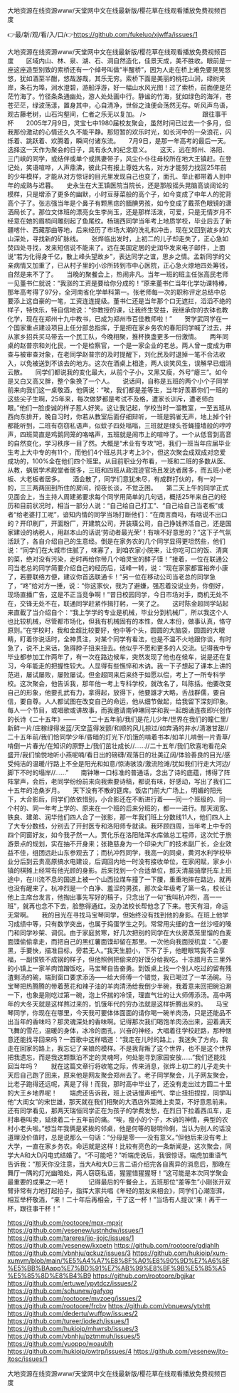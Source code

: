 大地资源在线资源www/天堂网中文在线最新版/樱花草在线观看播放免费视频百度

👉最/新/观/看/入/口/👉https://github.com/fukeluo/xjwffa/issues/1

大地资源在线资源www/天堂网中文在线最新版/樱花草在线观看播放免费视频百度　　区域内山、林、泉、湖、石、洞自然造化，佳景天成，美不胜收。眼前是一座这座造型别致的索桥还有一个绰号叫做“半醒桥”，因为人走在桥上难免要晃晃悠悠，犹如酒至半酣，悠哉游哉，其乐无穷。索桥下面是美丽的桃花山涧，绿树夹岸，条石为埠，涧水澄碧，游船浮游，好一幅山水风光图！过了索桥，前面便是茫茫竹海了。竹径条条通幽处，游人处处画中行。静谧的竹海，犹如绿色的海洋，苍苍茫茫，绿波荡漾，置身其中，心自清净，世俗之浊便会荡然无存。听风声鸟语，观古藤老树，山石沟壑间，仁者之乐无以复加。
/>　　　　　　　　　跟往事干杯　　2005年7月9日，灵宝七中1980届校友聚会，虽然时间已过去一个多月，但我那份激动的心情还久久不能平静。那短暂的欢乐时光，如长河中的一朵浪花，闪烁着、跳跃着、欢腾着，瞬间付诸东流。　　7月9日，是那一年高考的最后一天。选择这一天作为聚会的日子，具有永久的纪念意义。　　这天，远在郑州、洛阳、三门峡的同学，或结伴或单个或携妻带子，风尘仆仆往母校所在地大王镇赶。在登记处，笑语喧哗，人声鼎沸，彼此只有报上尊姓大名，对方才能努力找回25年前的少年模样，才能从对方惊讶的目光里发现自己也变了，面孔、举止都带着人到中年的成熟与迟暮。　　史永生在大王镇医院当院长，还是那般摇头晃脑高谈阔论的模样，只是增添了更多的幽默，小时豆芽菜般的高个子，如今变成了中年人的驼背高个子了。张志强当年是个鼻子有颗黑痣的腼腆男孩，如今变成了戴茶色眼镜的潇洒局长了。那位文体班的漂亮女生李尚玉，还是那样活泼，可爱，只是无情岁月不经意在她的眉梢间雕刻起了鱼尾纹。杨瑞西同学当年考上地质学校，毕业后去了新疆喀什、西藏那曲等地，后来经历了市场大潮的洗礼和冲击，现在又回到故乡的大山深处，寻找新的矿脉线。　　张烨临出发时，上初二的儿子却走失了，正心急如焚四处寻找，发来短信说不能来了。远在美国定居的史润华发来电子邮件，上面说“若为化得身千亿，散上峰头望故乡”，表达同学之谊，思乡之情。孟新同学的父亲病情又加重了，已从村子里的小诊所转到市中心医院，正心急火燎地四处筹钱，自然是来不了了。　　当晚的聚餐会上，热闹非凡。当年一班的班主任张高民老师一见董书仁就说：“我涨的工资是要给你分成的！”原来董书仁当年化学功课特棒，那年高考得了97分，全河南省化学单科第一。张老师每一次的职称评定总结中总要添上这自豪的一笔，工资连连提级。董书仁还是当年那个口无遮拦，滔滔不绝的样子，特快乐，特自信地说：“你教授的课，让我终生受益，我继承你的衣钵也教化学，现在在郑州十九中教书，已成为郑州市百佳教师啦！”　　贺学武同学在一个国家重点建设项目上任分部总指挥，于是把在家乡务农的春阳同学喊了过去，并从家乡招兵买马带去一个民工队，今晚相聚，推杯换盏更多一份激情。　　两年同桌的赵普宗和刘化民，一个是检察官，一个是一家企业的老总。两人曾一度成为审查与被审查对象，在老同学赵普宗的及时提醒下，刘化民及时退掉一笔不合法收入，以免被送到不该去的地方。这次在酒桌上相逢，两人谈笑风生，误解早已烟消云散。　　同学们都说我的变化最大，从前个子小，又黑又瘦，外号“瘪三”。如今是又白又高又胖，整个象换了一个人。　　说话间，自称是五班的两个小个子同学前来向我们这一桌敬酒，他俩说：“唉，我们都是差等生，当年好羡慕你们一班的这些尖子生啊，25年来，每次做梦都是考试不及格，遭家长训斥，遭老师白眼。”他们一脸虔诚的样子惹人好笑。这让我记起，学校当时一溜教室，一至五班从西向东排开，晚自习时，你若从教室后面仔细辩听，一班是鸦雀无声，地上掉个针都能听到，二班有窃窃私语声，似蚊子四处嗡嗡，三班就是绿头苍蝇撞墙般的哼哼声，四班简直是鸡鹅同笼的咯咯声，五班就是闹市上的喧哗了。一个从低音到高音的自然变化，学习秩序一目了然。大概是“术业有专攻”吧，我们一班当年应届毕业生考上大中专的有11个，而他们4个班总共才考上3个，但这次聚会成双成对恋爱成功的，100%全在他们四个班里。从目前职业分布看，一班和二班的多数从医、从教，蜗居学术殿堂者居多，三班和四班从政混迹官场且发达者居多，而五班小老板、大老板者居多。　　酒会散了，同学们意犹未尽，有成群打伙的，有一对一的，三三两两回到所住的房间，彻夜长谈，不觉乏困。　　第二天上午的同学正式见面会上，当主持人周建弟要求每个同学用简单的几句话，概括25年来自己的经历和目前状况时，相当一部分人说：“自己给自己打工”、“自己给自己当老板”或者“给老婆打工呢”，谙知内情的同学当场打断他们：“在商言商吗，有啥说不出口的？开印刷厂，开面粉厂，开建筑公司，开装璜公司，自己挣钱养活自己，还是国家建设的纳税人，用赵本山的话说‘劳动者最光荣’！有啥不好意思的？”这下子气氛活跃了，各自介绍自己的生意经。倒是在家务农的几个同学显得更坦然些，他们说：“同学们在大城市住腻了，味寡了，到咱农家小院来，让你吃可口的饭、清爽的菜，绝对没有污染，走时再给你带几个咱灵宝的酵子馍！”接着，一位在联通公司当老总的同学简要介绍自己的经历后，话峰一转，说：“现在家家都富裕奔小康了，若要联络方便，建议你首选联通卡！”另一位在移动公司当老总的同学急了，“咚”给对方一捶，说：“你这家伙，我为了避嫌，强忍着没说业务，你倒好，现场直播广告，这是不正当竞争啊！”昔日校园同学，今日市场对手，商机无处不在，交锋无处不在，联通同学赶紧作揖打躬，一笑了之。　　这时陈金超同学站起来直截了当介绍自个：“我上学学的专业是机械，毕业分到机械厂，所以我这个人也比较机械，尽管都市场化，但我有机械固有的本性，做人本份，做事认真，恪守原则。”在学校时，我和金超比较要好，他中等个头，圆圆的大脑袋，圆圆的大眼睛，盯着你说话时，全神贯注，对某个同学有看法，也是不温不火地跟你谈，有时急了，说不上来话，急得脖子扭来扭去。他似乎不愿和更多的人交流。记得我中专毕业都参加工作两年了，有一次在路边候车，突然发现了他也在候车，说是还在复习，今年能走的把握性较大。人显得有些憔悴和木讷。我一下子想起了课本上讲的范进，屡试屡败，屡败屡试。但金超同来后来终于如愿以偿，考上了一所专科学校。这次聚会，他告诉我，那年他一考上专科学校，就改名了，叫陈括。他要改变自己的形象，他要孔武有力，拿得起，放得下，他要雄才大略，舌战群儒，要自信，要自尊。人人都试图在改变自己的命运，他从细节做起，给我留下深刻印象。　　每人一个节目，或唱歌或讲故事，而我邀请南钟琳同学和我一起朗诵连夜即兴创作的长诗《二十五年》——　　“二十五年前/我们是花儿少年/世界在我们的瞳仁里/新鲜一片/庄稼绿得发蓝/天空蓝得发颤/和顺的风儿掠过/如奔涌的井水/清澈甘甜//二十五年前/我们恰同学少年/昏暗的灯光下/饥饿的啃着书本/如羊儿啃倒一片青草/啃倒一片春光/在知识的原野上/我们茁壮成长//……//二十五年/我们欣喜地看花朵盛开/我们愉悦地听小燕呢喃/看日出的磅礴/观落日的壮美辽阔/体验善良的目光/感受纯洁的温暖/行路上不全是阳光和如意/惊涛骇浪/激流险滩/犹如我们行走大河边/脚下不时的塌岸//……”　　南钟琳一口标准的普通话，念出了诗的底蕴，博得了阵阵掌声，会后，老同学纷纷前来向我索要诗稿，都说有味，好感动，写出了我们二十五年的沧桑岁月。　　天下没有不散的筵席。饭店门前大广场上，明媚的阳光下，大合影后，同学们依依惜别，小合影还在不断进行着——同一个班级的、同一个村的、同一年考上学的、原来在一个班的后来分班的，都一一进行。那天润宽、铁良、建弟、润华他们四人合了一张影，那一年我们班上分数线11人，他们四人上了大专分数线，分别去了开封医专和洛阳师专就读。我环顾四周，当年考上中专的四个同窗好友，如今我孑然一人。贾化乐在洛阳陆浑水库做总工程师，这次忙于旅游景点的规划，实在抽不开身来；张艳慈身为一个印染大厂的技术副厂长，企业效益不佳，组团远赴山东参观去了；而杭冲烈同学，我高一的同桌，黄河水利学校毕业分后到云贵高原搞水电建设，后调回内地一时没有接收单位，在家闲赋，家乡小镇的棋摊上经常有他光顾的身影。后来找到一个合适单位，那天清晨骑摩托车上班途中，在川流不息的国道上被一个山西拉煤车撞了一下腰，重重地摔在路边，就再也没有醒来了。杭冲烈是一个白净、羞涩的男孩，那次全年级考了第一名，校长让他上主席台发言，他掏出事先写好的稿子，只念出了一句“我叫杭冲烈，高一一班”，就再也念不下去，脸憋得通红。没办法校长帮他念了下来。苍天有泪，命运无常啊。　　我的目光在寻找马宝琴同学，但始终没有找到他的身影。在班上他学习成绩中等，只有数学突出，也属于捣蛋学生之列。常常用尖细的含一丝沙哑的嗓门和同学吵架、调侃。由于家庭贫寒，好几次把别的同学在大伙房蒸笼里馏的白麦面馍偷偷拿走，而把自己的黑红薯面馍却留在那里。一次他向我面授机宜：“心要黑，手要快，描准目标，旁若无人。”我天生胆小，下不了手，他瞪眼骂我不会享福，一副恨铁不成钢的样子，但他照例把偷来的好馍分给我吃。十冻腊月去三里外的小镇上一家羊肉馆蹭饭吃，马宝琴自告奋勇。到饭桌上找一个别人吃过的留有残渣剩汤的碗，端到窗口要求添汤——给大师傅一个错觉，我已喝过了一羊汤碗。马宝琴把热腾腾的带着葱花和辣子油的羊肉清汤给我倒少半碗，我着意来回把碗沿涮一下，也象是刚吃过第一碗，泡上怀揣的冷馍，理直气壮的让大师傅添汤。高中两年的大冬天就是这样熬过来的，饥饿年代的穷办法就是这样折腾出来的。　　马宝琴同学，你现在在哪里，今天我可要体体面面的请你喝一碗羊肉汤，只是还能品不出当年的香味吗？那灵魂深处的香味啊。记得那次我们喝饱羊肉汤出来，迎着满天飞舞的雪花，温暖的身体，冰冷的面孔，兴奋的神经，大唱着往学校赶路，那种惬意还能找寻回来吗？一首歌中这样唱道：“我走在儿时的路上，我迷失了方向，我走在回家的路上，我忘记了亲娘的模样。不是我背叛了这个世界，也不是这个世界把我遗忘，而是我这颗飘泊不定的灵魂呵，何处能寻到家园安放……”我们还能找回当年吗？　　就在这篇文章行将收笔之际，传来消息，张烨上初二的儿子走失十天后自己跑了回来，原来他是网友聚会郑州去了。老子同学聚会，儿子网友聚会，比老子跑得还远呢，真是了得！而我，那时高中毕业了，还没有走出过方圆二十里的大王乡地界呢！　　端虎还告诉我，班上说话慢声细气、举止扭扭捏捏，同学叫他“大闺女”的宋世雄，那天就在我们相聚的大酒店外菜摊上卖菜，不好意思前来。还有同学看见，那两天瑞恒同学正在为孩子的学费发愁，在烈日下拉着西瓜车，走村串巷叫卖，延续着二十五年前的痛。“唉，瘦小的个子，木讷的神情，典型的农村小老头啦。”想当年我俩是紧挨的邻桌，他是何等的聪明伶俐，当认为别人的话没道理没价值时，总是说那么一句话：“分母是零——没有意义。”但他后来没有考上大学，一直在家乡务农。命运就是这样！比较有亮色的一条新闻是，这次聚会，同学大A和大D闪电式结婚了。“不可能吧？”听端虎说后，我很惊讶。端虎加重语气告诉我：“那天你没注意，当大A和大D三言二语介绍完各自离异的消息后，那晚在舞厅一隅的灯光幽暗处，两人窃窃私语，猩猩惜猩猩呀！”这可能是本次同学聚会最重要的成果之一吧！　　　记得最后的午餐会上，五班那位“差等生”小刚张开双臂非常有力地打起拍子，指挥大家共唱《年轻的朋友来相会》，同学们心潮澎湃，相互举杯敬酒，“来！二十年后再相会，干了这一杯！”当场有人提议“来！再干一杯，跟往事干杯！”


https://github.com/rootoore/mpx-mpxjr
https://github.com/yesenew/ustnhdw/issues/1
https://github.com/tareres/jjo-jjojc/issues/1
https://github.com/yesenew/kxpetn
https://github.com/rootoore/gdjahlh
https://github.com/vbnhju/qckuz/issues/3
https://github.com/hukioip/xum-xumvm/blob/main/%E5%A4%A7%E8%8F%A0%E8%90%9D%E7%A6%8F%E5%BB%BAapp%E7%BD%91%E7%AB%99%E8%BF%9B%E5%85%A5%E5%85%8D%E8%B4%B9
https://github.com/rootoore/bgjkar
https://github.com/ertuwe/ypytdcz/issues/2
https://github.com/sohunew/gafyqg
https://github.com/rootoore/mvzoeg/issues/2
https://github.com/rootoore/frcbv
https://github.com/vbnuews/ytxhtt
https://github.com/dedertu/wuffpw/issues/2
https://github.com/tureer/iodezh/issues/1
https://github.com/hukioip/mhwrsb/issues/3
https://github.com/vbnhju/pztmmuh/issues/5
https://github.com/yuoppo/woaublh
https://github.com/hukioip/owtrp/issues/4
https://github.com/yesenew/jto-jtosc/issues/1

大地资源在线资源www/天堂网中文在线最新版/樱花草在线观看播放免费视频百度
